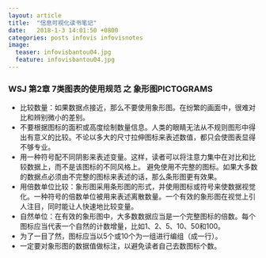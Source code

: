 ```yaml
---
layout: article
title:  "信息可视化读书笔记"
date:   2018-1-3 14:01:50 +0800
categories: posts infovis infovisnotes
image:
  teaser: infovisbantou04.jpg
  feature: infovisbantou04.jpg
---
```

### WSJ 第2章 7类图表的使用规范 之 象形图PICTOGRAMS
- 比较数量：如果数据点接近，那么不要使用象形图。在纷繁的画面中，很难对比和辨别微小的差别。
- 不要根据图标的面积或高度绘制数量信息。人类的眼睛无法从不规则图形中得出有意义的比较。不论以多大的尺寸拉伸图标来表述数值，都只会使图表显得不够专业。
- 用一种符号配不同阴影来表述变量。这样，读者可以将注意力集中在对比和比较数据上，而不是该图标的不同风格上。
避免使用不完整的图标。如果大多数的数据点必须由不完整的图标来表述的话，那么条形图更有效果。
- 用倍数单位比较：象形图采用条形图的形式，并使用图标或符号来使数据视觉化。一种符号的倍数单位被用来表述离散数量。一个有效的象形图在视觉上引人注目，同时能让人快速地比较变量。
- 自然单位：在有效的象形图中，大多数数据应当是一个完整图标的倍数。每个图标应当代表一个自然的计数增量，比如1、2、5、10、50和100。
- 为了一目了然，图标应当以5个或10个为一组进行编组（成一行）。
- 一定要对象形图的数据值做标注，以避免读者自己去数图标个数。

